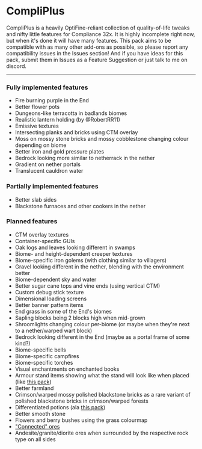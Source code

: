 # CompliPlus
CompliPlus is a heavily OptiFine-reliant collection of quality-of-life tweaks and nifty little features for Compliance 32x. It is highly incomplete right now, but when it's done it will have many features. This pack aims to be compatible with as many other add-ons as possible, so please report any compatibility issues in the Issues section! And if you have ideas for this pack, submit them in Issues as a Feature Suggestion or just talk to me on discord.
_________________
### Fully implemented features
- Fire burning purple in the End
- Better flower pots 
- Dungeons-like terracotta in badlands biomes
- Realistic lantern holding (by @RobertRR11)
- Emissive textures
- Intersecting planks and bricks using CTM overlay
- Moss on mossy stone bricks and mossy cobblestone changing colour depending on biome
- Better iron and gold pressure plates
- Bedrock looking more similar to netherrack in the nether
- Gradient on nether portals
- Translucent cauldron water
### Partially implemented features
- Better slab sides
- Blackstone furnaces and other cookers in the nether
### Planned features 
- CTM overlay textures 
- Container-specific GUIs
- Oak logs and leaves looking different in swamps
- Biome- and height-dependent creeper textures
- Biome-specific iron golems (with clothing similar to villagers)
- Gravel looking different in the nether, blending with the environment better
- Biome-dependent sky and water
- Better sugar cane tops and vine ends (using vertical CTM)
- Custom debug stick texture
- Dimensional loading screens
- Better banner pattern items
- End grass in some of the End's biomes
- Sapling blocks being 2 blocks high when mid-grown
- Shroomlights changing colour per-biome (or maybe when they're next to a nether/warped wart block)
- Bedrock looking different in the End (maybe as a portal frame of some kind?)
- Biome-specific bells
- Biome-specific campfires
- Biome-specific torches
- Visual enchantments on enchanted books
- Armour stand items showing what the stand will look like when placed (like [this pack](https://www.curseforge.com/minecraft/texture-packs/better-stands))
- Better farmland
- Crimson/warped mossy polished blackstone bricks as a rare variant of polished blackstone bricks in crimson/warped forests
- Differentiated potions (ala [this pack](https://www.curseforge.com/minecraft/texture-packs/color-corkination))
- Better smooth stone
- Flowers and berry bushes using the grass colourmap
- ["Connected" ores](https://cdn.discordapp.com/attachments/744223755391467522/800422452106231829/image0.png)
- Andesite/granite/diorite ores when surrounded by the respective rock type on all sides
